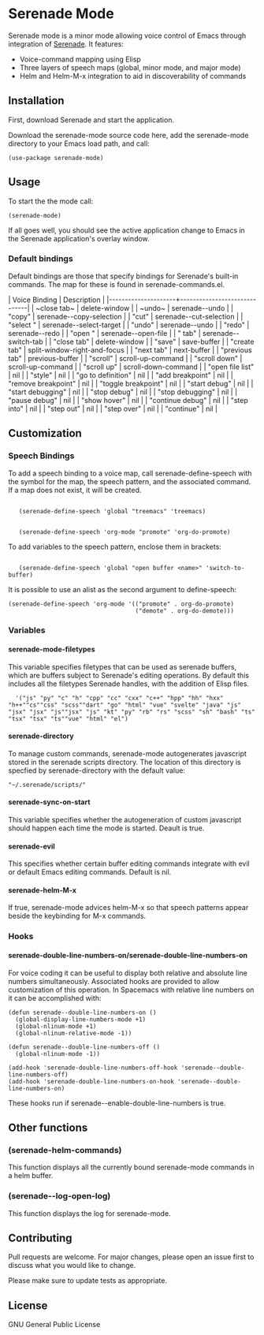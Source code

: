 # Serenade Mode

Serenade mode is a minor mode allowing voice control of Emacs through integration of [Serenade](http://www.serenade.ai). It features:

- Voice-command mapping using Elisp 
- Three layers of speech maps (global, minor mode, and major mode)
- Helm and Helm-M-x integration to aid in discoverability of commands 

## Installation

First, download Serenade and start the application.

Download the serenade-mode source code here, add the serenade-mode directory to your Emacs load path, and call:

```elisp
(use-package serenade-mode)
```

## Usage

To start the the mode call:

```elisp
(serenade-mode)
```

If all goes well, you should see the active application change to Emacs in the Serenade application's overlay window.

### Default bindings

Default bindings are those that specify bindings for Serenade's built-in commands. The map for these is found in serenade-commands.el.

| Voice Binding       | Description                  |
|---------------------+------------------------------|
| ~close tab~         | delete-window                |
| ~undo~              | serenade--undo               |
| "copy"              | serenade--copy-selection     |
| "cut"               | serenade--cut-selection      |
| "select <target>"   | serenade--select-target      |
| "undo"              | serenade--undo               |
| "redo"              | serenade--redo               |
| "open <file>"       | serenade--open-file          |
| "<nth> tab"         | serenade--switch-tab         |
| "close tab"         | delete-window                |
| "save"              | save-buffer                  |
| "create tab"        | split-window-right-and-focus |
| "next tab"          | next-buffer                  |
| "previous tab"      | previous-buffer              |
| "scroll"            | scroll-up-command            |
| "scroll down"       | scroll-up-command            |
| "scroll up"         | scroll-down-command          |
| "open file list"    | nil                          |
| "style"             | nil                          |
| "go to definition"  | nil                          |
| "add breakpoint"    | nil                          |
| "remove breakpoint" | nil                          |
| "toggle breakpoint" | nil                          |
| "start debug"       | nil                          |
| "start debugging"   | nil                          |
| "stop debug"        | nil                          |
| "stop debugging"    | nil                          |
| "pause debug"       | nil                          |
| "show hover"        | nil                          |
| "continue debug"    | nil                          |
| "step into"         | nil                          |
| "step out"          | nil                          |
| "step over"         | nil                          |
| "continue"          | nil                          |

## Customization

### Speech Bindings

To add a speech binding to a voice map, call serenade-define-speech with the symbol for the map, the speech pattern, and the associated command. If a map does not exist, it will be created.

```elisp

   (serenade-define-speech 'global "treemacs" 'treemacs) 
```

```elisp

   (serenade-define-speech 'org-mode "promote" 'org-do-promote) 
```

To add variables to the speech pattern, enclose them in brackets: 

```elisp

   (serenade-define-speech 'global "open buffer <name>" 'switch-to-buffer) 
```

It is possible to use an alist as the second argument to define-speech:

```elisp
(serenade-define-speech 'org-mode '(("promote" . org-do-promote) 
                                    ("demote" . org-do-demote)))
```
### Variables

#### serenade-mode-filetypes 

This variable specifies filetypes that can be used as serenade buffers, which are buffers subject to Serenade's editing operations. By default this includes all the filetypes Serenade handles, with the addition of Elisp files. 

```elisp
  '("js" "py" "c" "h" "cpp" "cc" "cxx" "c++" "hpp" "hh" "hxx" "h++""cs""css" "scss""dart" "go" "html" "vue" "svelte" "java" "js" "jsx" "jsx" "js""jsx" "js" "kt" "py" "rb" "rs" "scss" "sh" "bash" "ts" "tsx" "tsx" "ts""vue" "html" "el")
```

#### serenade-directory

To manage custom commands, serenade-mode autogenerates javascript stored in the serenade scripts directory. The location of this directory is specfied by serenade-directory with the default value:

```elisp
"~/.serenade/scripts/"
```

#### serenade-sync-on-start

This variable specifies whether the autogeneration of custom javascript should happen each time the mode is started. Deault is true.

#### serenade-evil

This specifies whether certain buffer editing commands integrate with evil or default Emacs editing commands. Default is nil.

#### serenade-helm-M-x

If true, serenade-mode advices helm-M-x so that speech patterns appear beside the keybinding for M-x commands.

### Hooks

#### serenade-double-line-numbers-on/serenade-double-line-numbers-on

For voice coding it can be useful to display both relative and absolute line numbers simultaneously. Associated hooks are provided to allow customization of this operation. In Spacemacs with relative line numbers on it can be accomplished with:

```elisp
(defun serenade--double-line-numbers-on () 
  (global-display-line-numbers-mode +1) 
  (global-nlinum-mode +1) 
  (global-nlinum-relative-mode -1))
  
(defun serenade--double-line-numbers-off () 
  (global-nlinum-mode -1))

(add-hook 'serenade-double-line-numbers-off-hook 'serenade--double-line-numbers-off) 
(add-hook 'serenade-double-line-numbers-on-hook 'serenade--double-line-numbers-on)

```

These hooks run if serenade--enable-double-line-numbers is true. 

## Other functions

### (serenade-helm-commands) 

This function displays all the currently bound serenade-mode commands in a helm buffer.

### (serenade--log-open-log)

This function displays the log for serenade-mode.

## Contributing
Pull requests are welcome. For major changes, please open an issue first to discuss what you would like to change.

Please make sure to update tests as appropriate.

## License
GNU General Public License
